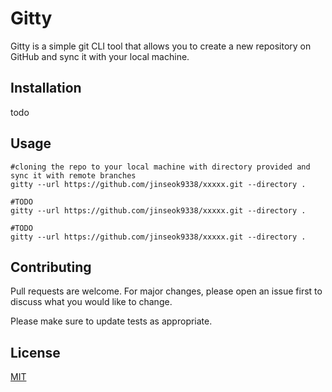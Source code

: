 # Gitty

Gitty is a simple git CLI tool that allows you to create a new repository on GitHub and sync it with your local machine.

## Installation

todo

## Usage

```
#cloning the repo to your local machine with directory provided and sync it with remote branches
gitty --url https://github.com/jinseok9338/xxxxx.git --directory .
```

```
#TODO
gitty --url https://github.com/jinseok9338/xxxxx.git --directory .
```

```
#TODO
gitty --url https://github.com/jinseok9338/xxxxx.git --directory .
```


## Contributing

Pull requests are welcome. For major changes, please open an issue first
to discuss what you would like to change.

Please make sure to update tests as appropriate.

## License

[MIT](https://choosealicense.com/licenses/mit/)